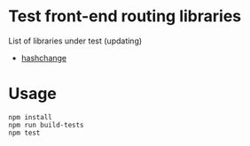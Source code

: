 # Test front-end routing libraries

List of libraries under test (updating)
 
* [hashchange](https://www.npmjs.com/package/hashchange)

# Usage

```
npm install
npm run build-tests
npm test
```
